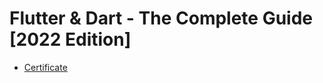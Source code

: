 # Flutter & Dart - The Complete Guide [2022 Edition]

- [Certificate](https://www.udemy.com/certificate/UC-663b2769-3352-4e70-b6f7-4178e787dc34/)
